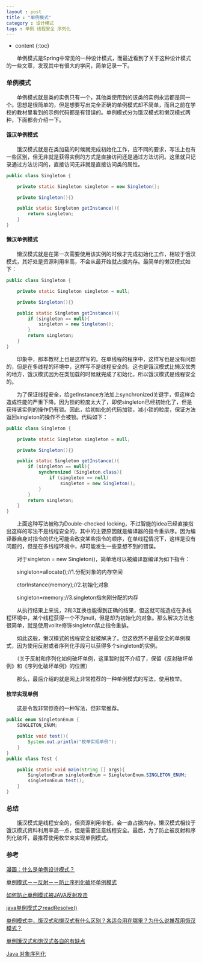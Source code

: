 ```yaml
---
layout : post
title : "单例模式"
category : 设计模式
tags : 单例 线程安全 序列化
---
```

* content
{:toc}

　　单例模式是Spring中常见的一种设计模式，而最近看到了关于这种设计模式的一些文章，发现其中有很大的学问，简单记录一下。




### 单例模式

　　单例模式就是类的实例只有一个，其他类使用到的该类的实例永远都是同一个。思想是很简单的，但是想要写出完全正确的单例模式却不简单，而且之前在学校的教材里看到的示例代码都是有错误的。单例模式分为饿汉模式和懒汉模式两种，下面都会介绍一下。

#### 饿汉单例模式

　　饿汉模式就是在类加载的时候就完成初始化工作，应不同的要求，写法上也有一些区别，但无非就是获得实例的方式是直接访问还是通过方法访问。这里就只记录通过方法访问的，直接访问无非就是直接访问类的属性。

```java
public class Singleton {

    private static Singleton singleton = new Singleton();

    private Singleton(){}

    public static Singleton getInstance(){
        return singleton;
    }
}
```

#### 懒汉单例模式

　　懒汉模式就是在第一次需要使用该实例的时候才完成初始化工作，相较于饿汉模式，其好处是资源利用率高，不会从最开始就占据内存。最简单的懒汉模式如下：

```java
public class Singleton {

    private static Singleton singleton = null;

    private Singleton(){}

    public static Singleton getInstance(){
        if (singleton == null){
            singleton = new Singleton();
        }
        return singleton;
    }
}
```

　　印象中，那本教材上也是这样写的。在单线程的程序中，这样写也是没有问题的，但是在多线程的环境中，这样写不是线程安全的。这也是饿汉模式比懒汉优秀的地方，饿汉模式因为在类加载的时候就完成了初始化，所以饿汉模式是线程安全的。

　　为了保证线程安全，给getInstance方法加上synchronized关键字，但这样会造成性能的严重下降。因为锁的粒度太大了，即使singleton已经初始化了，但是获得该实例的操作仍有锁。因此，给初始化的代码加锁，减小锁的粒度，保证方法返回singleton的操作不会被锁。代码如下：

```java
public class Singleton {

    private static Singleton singleton = null;

    private Singleton(){}

    public static Singleton getInstance(){
        if (singleton == null){
            synchronized (Singleton.class){
                if (singleton == null)
                    singleton = new Singleton();
            }
        }
        return singleton;
    }
}
```

　　上面这种写法被称为Double-checked locking，不过智能的idea已经直接指出这样的写法不是线程安全的，其中的主要原因就是编译器的指令重排序。因为编译器自身对指令的优化可能会改变某些指令的顺序，在单线程情况下，这样是没有问题的，但是在多线程环境中，却可能发生一些意想不到的错误。

　　对于singleton = new Singleton()，简单地可以被编译器编译为如下指令：

　　singleton=allocate();//1.分配对象的内存空间

　　ctorInstance(memory);//2.初始化对象

　　singleton=memory;//3.singleton指向刚分配的内存

　　从执行结果上来说，2和3互换也能得到正确的结果，但这就可能造成在多线程环境中，某个线程获得一个不为null，但是却为初始化的对象。那么解决方法也很简单，就是使用volite修饰singleton禁止指令重排。

　　如此这般，懒汉模式的线程安全就被解决了。但这依然不是最安全的单例模式，因为使用反射或者序列化手段可以获得多个singleton的实例。

　　（关于反射和序列化如何破坏单例，这里暂时就不介绍了，保留《反射破坏单例》和《序列化破坏单例》的位置）

　　那么，最后介绍的就是网上非常推荐的一种单例模式的写法，使用枚举。

#### 枚举实现单例

　　这是令我非常惊奇的一种写法，但非常推荐。

```java
public enum SingletonEnum {
    SINGLETON_ENUM;

    public void test(){
        System.out.println("枚举实现单例");
    }
}
public class Test {

    public static void main(String [] args){
        SingletonEnum singletonEnum = SingletonEnum.SINGLETON_ENUM;
        singletonEnum.test();
    }
}
```

### 总结

　　饿汉模式是线程安全的，但资源利用率低，会一直占据内存。懒汉模式相较于饿汉模式资料利用率高一点，但是需要注意线程安全。最后，为了防止被反射和序列化破坏，最推荐使用枚举来实现单例模式。

### 参考

[漫画：什么是单例设计模式？](https://www.itcodemonkey.com/article/1357.html)

[单例模式－－反射－－防止序列化破坏单例模式](https://www.cnblogs.com/ttylinux/p/6498822.html?utm_source=itdadao&utm_medium=referral)

[如何防止单例模式被JAVA反射攻击](http://blog.csdn.net/u013256816/article/details/50525335)

[java单例模式之readResolve()](http://blog.csdn.net/u011499747/article/details/50982956)

[单例模式中，饿汉式和懒汉式有什么区别？各适合用在哪里？为什么说推荐用饿汉模式？](http://blog.csdn.net/abc19900828/article/details/39479377)

[单例饿汉式和饱汉式各自的有缺点](http://blog.csdn.net/u010061060/article/details/51147576)

[Java 对象序列化](https://www.ibm.com/developerworks/cn/java/j-5things1/)